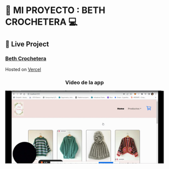 # :department_store: MI PROYECTO : BETH CROCHETERA :computer: 

## :link: Live Project

### <a href='https://proyecto-react-hm8jxgx6w-francodavidurquiza.vercel.app/'>  Beth Crochetera </a>

Hosted on <a href='https://vercel.com/'> Vercel </a>


<h3 align="center">Video de la app</h3>
  <a href="https://www.youtube.com/watch?v=BOE03z4_wac">
    <img src="https://github.com/FrancoDavidUrquiza/proyecto-react/blob/main/BethImagen.PNG" alt="" >
  </a>

